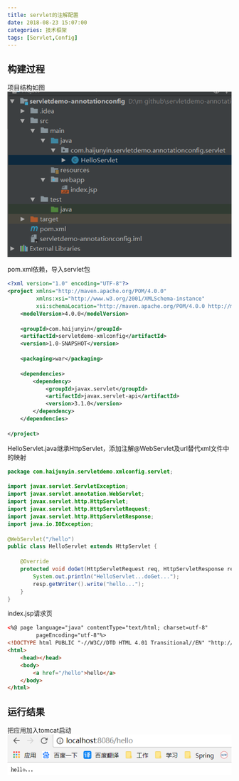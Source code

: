 ```yaml
---
title: servlet的注解配置
date: 2018-08-23 15:07:00
categories: 技术框架
tags: [Servlet,Config]
---
```

## 构建过程
项目结构如图
<img src="../images/Framework-DemoServletAnnotationConfig-1.png">

pom.xml依赖，导入servlet包
```xml
<?xml version="1.0" encoding="UTF-8"?>
<project xmlns="http://maven.apache.org/POM/4.0.0"
         xmlns:xsi="http://www.w3.org/2001/XMLSchema-instance"
         xsi:schemaLocation="http://maven.apache.org/POM/4.0.0 http://maven.apache.org/xsd/maven-4.0.0.xsd">
    <modelVersion>4.0.0</modelVersion>

    <groupId>com.haijunyin</groupId>
    <artifactId>servletdemo-xmlconfig</artifactId>
    <version>1.0-SNAPSHOT</version>

    <packaging>war</packaging>

    <dependencies>
        <dependency>
            <groupId>javax.servlet</groupId>
            <artifactId>javax.servlet-api</artifactId>
            <version>3.1.0</version>
        </dependency>
    </dependencies>

</project>
```
HelloServlet.java继承HttpServlet，添加注解@WebServlet及url替代xml文件中的映射
```java
package com.haijunyin.servletdemo.xmlconfig.servlet;

import javax.servlet.ServletException;
import javax.servlet.annotation.WebServlet;
import javax.servlet.http.HttpServlet;
import javax.servlet.http.HttpServletRequest;
import javax.servlet.http.HttpServletResponse;
import java.io.IOException;

@WebServlet("/hello")
public class HelloServlet extends HttpServlet {

    @Override
    protected void doGet(HttpServletRequest req, HttpServletResponse resp) throws ServletException, IOException {
        System.out.println("HelloServlet...doGet...");
        resp.getWriter().write("hello...");
    }
}
```
index.jsp请求页
```html
<%@ page language="java" contentType="text/html; charset=utf-8"
         pageEncoding="utf-8"%>
<!DOCTYPE html PUBLIC "-//W3C//DTD HTML 4.01 Transitional//EN" "http://www.w3.org/TR/html4/loose.dtd">
<html>
    <head></head>
    <body>
        <a href="/hello">hello</a>
    </body>
</html>
```
## 运行结果
把应用加入tomcat启动
<img src="../images/Framework-DemoServletAnnotationConfig-2.png">



